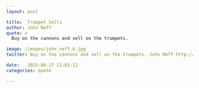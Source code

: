 ```yaml
---
layout: post

title:  Trumpet Sells
author: John Neff
quote: >
  Buy on the cannons and sell on the trumpets. 

image: /images/john_neff_6.jpg
twitter: Buy on the cannons and sell on the trumpets. John Neff http://quotes.stockflare.com/

date:   2015-06-17 21:01:12
categories: quote

---
```


